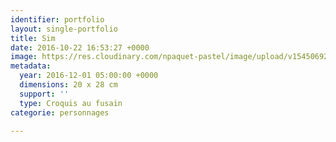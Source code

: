 ```yaml
---
identifier: portfolio
layout: single-portfolio
title: Sim
date: 2016-10-22 16:53:27 +0000
image: https://res.cloudinary.com/npaquet-pastel/image/upload/v1545069216/Sim-bande-dessin%C3%A9e-fusain-20-X-28-cm-2016.jpg
metadata:
  year: 2016-12-01 05:00:00 +0000
  dimensions: 20 x 28 cm
  support: ''
  type: Croquis au fusain
categorie: personnages

---
```

